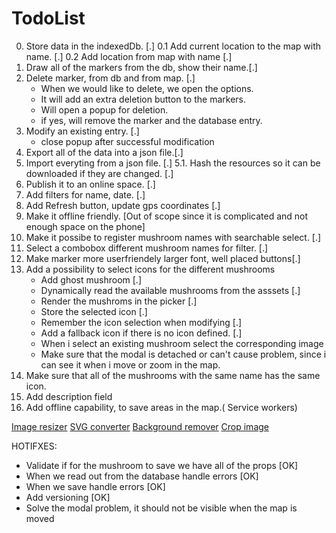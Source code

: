 # TodoList

0. Store data in the indexedDb. [.]
0.1 Add current location to the map with name. [.]
0.2 Add location from map with name [.]
1. Draw all of the markers from the db, show their name.[.]
2. Delete marker, from db and from map. [.]
    - When we would like to delete, we open the options.
    - It will add an extra deletion button to the markers.
    - Will open a popup for deletion.
    - if yes, will remove the marker and the database entry.
3. Modify an existing entry. [.]
    - close popup after successful modification
4. Export all of the data into a json file.[.]
5. Import everyting from a json file. [.]
5.1. Hash the resources so it can be downloaded if   they are changed. [.]
6. Publish it to an online space. [.]
7. Add filters for name, date. [.]
8. Add Refresh button, update gps coordinates [.]
9. Make it offline friendly. [Out of scope since it is complicated and not enough space on the phone]
10. Make it possibe to register mushroom names with searchable select. [.]
11. Select a combobox different mushroom names for filter. [.]
12. Make marker more userfriendely larger font, well placed buttons[.]
13. Add a possibility to select icons for the different mushrooms
    - Add ghost mushroom [.]
    - Dynamically read the available mushrooms from the asssets [.]
    - Render the mushroms in the picker [.]
    - Store the selected icon [.]
    - Remember the icon selection when modifying [.]
    - Add a fallback icon if there is no icon defined. [.]
    - When i select an existing mushroom select the corresponding image
    - Make sure that the modal is detached or can't cause problem, since i can see it when i move or zoom in the map.
14. Make sure that all of the mushrooms with the same name has the same icon.
15. Add description field
16. Add offline capability, to save areas in the map.( Service workers)

[Image resizer](https://imresizer.com/download)
[SVG converter](https://www.freeconvert.com/png-to-svg/download)
[Background remover](https://pixlr.com/express/)
[Crop image](https://www.iloveimg.com/crop-image/crop-png)


HOTIFXES:
- Validate if for the mushroom to save we have all of the props [OK]
- When we read out from the database handle errors [OK]
- When we save handle errors [OK]
- Add versioning [OK]
- Solve the modal problem, it should not be visible when the map is moved
